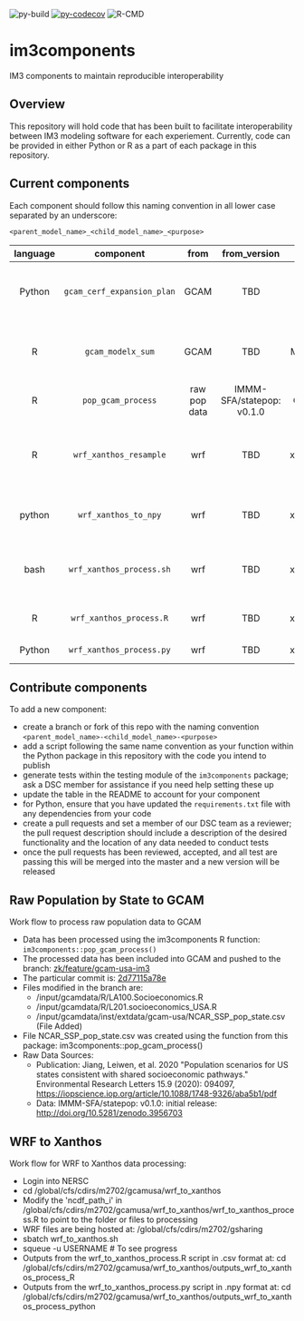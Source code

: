 ![py-build](https://github.com/IMMM-SFA/im3components/workflows/py-build/badge.svg) [![py-codecov](https://codecov.io/gh/IMMM-SFA/im3components/branch/main/graph/badge.svg)](https://codecov.io/gh/IMMM-SFA/im3components) ![R-CMD](https://github.com/IMMM-SFA/im3components/workflows/R-CMD/badge.svg)

# im3components
IM3 components to maintain reproducible interoperability

## Overview
This repository will hold code that has been built to facilitate interoperability between IM3 modeling software for each experiement.  Currently, code can be provided in either Python or R as a part of each package in this repository.

## Current components
Each component should follow this naming convention in all lower case separated by an underscore:

`<parent_model_name>_<child_model_name>_<purpose>`

| language | component | from | from_version | to | to_version | description |
| :--: | :--: | :--: | :--: | :--: | :--: | -- |
| Python | `gcam_cerf_expansion_plan` | GCAM | TBD | CERF | TBD | converts a GCAM-USA electricity capacity expansion plan into the format needed for CERF's inputs. |
| R | `gcam_modelx_sum` | GCAM | TBD | ModelX | TBD | example function to represent data from GCAM being converted for some use by ModelX (fake model) |
|R| `pop_gcam_process` | raw pop data | IMMM-SFA/statepop: v0.1.0 | GCAM | Branch: [zk/feature/gcam-usa-im3](https://stash.pnnl.gov/projects/JGCRI/repos/gcam-core/browse?at=refs%2Fheads%2Fzk%2Ffeature%2Fgcam-usa-im3)| process raw popultation by state for GCAM scenarios.|
| R | `wrf_xanthos_resample` | wrf | TBD | xanthos | v2.4.0 | resample from WRF hourly, 12kmx12km data to Xanthos monthly, 0.5x0.5deg grid for each WRF parameter selected.|
| python | `wrf_xanthos_to_npy` | wrf | TBD | xanthos | v2.4.0 | convert .csv file out from wrf_xanthos_resample to .npy for xanthos|
| bash | `wrf_xanthos_process.sh` | wrf | TBD | xanthos | v2.4.0 | run wrf_xanthos_process.R and wrf_xanthos_process.py on NERSC|
| R | `wrf_xanthos_process.R` | wrf | TBD | xanthos | v2.4.0 | run wrf_xanthos_resample on NERSC|
| Python | `wrf_xanthos_process.py` | wrf | TBD | xanthos | v2.4.0 | run wrf_xanthos_to_npy on NERSC|



## Contribute components
To add a new component:
 - create a branch or fork of this repo with the naming convention `<parent_model_name>-<child_model_name>-<purpose>`
 - add a script following the same name convention as your function within the Python package in this repository with the code you intend to publish
 - generate tests within the testing module of the `im3components` package; ask a DSC member for assistance if you need help setting these up
 - update the table in the README to account for your component
 - for Python, ensure that you have updated the `requirements.txt` file with any dependencies from your code
 - create a pull requests and set a member of our DSC team as a reviewer; the pull request description should include a description of the desired functionality and the location of any data needed to conduct tests
 - once the pull requests has been reviewed, accepted, and all test are passing this will be merged into the master and a new version will be released


## Raw Population by State to GCAM
Work flow to process raw population data to GCAM
- Data has been processed using the im3components R function: `im3components::pop_gcam_process()`
- The processed data has been included into GCAM and pushed to the branch: [zk/feature/gcam-usa-im3](https://stash.pnnl.gov/projects/JGCRI/repos/gcam-core/browse?at=refs%2Fheads%2Fzk%2Ffeature%2Fgcam-usa-im3)
- The particular commit is: [2d77115a78e](https://stash.pnnl.gov/projects/JGCRI/repos/gcam-core/commits/2d77115a78eb5ed32f7d626c5d26390b65028f8b)
- Files modified in the branch are:
    - /input/gcamdata/R/LA100.Socioeconomics.R
    - /input/gcamdata/R/L201.socioeconomics_USA.R
    - /input/gcamdata/inst/extdata/gcam-usa/NCAR_SSP_pop_state.csv (File Added)
- File NCAR_SSP_pop_state.csv was created using the function from this package: im3components::pop_gcam_process()
- Raw Data Sources:
   - Publication: Jiang, Leiwen, et al. 2020 "Population scenarios for US states consistent with shared socioeconomic pathways." Environmental Research Letters 15.9 (2020): 094097, https://iopscience.iop.org/article/10.1088/1748-9326/aba5b1/pdf 
   - Data: IMMM-SFA/statepop: v0.1.0: initial release: http://doi.org/10.5281/zenodo.3956703

## WRF to Xanthos
Work flow for WRF to Xanthos data processing:
- Login into NERSC
- cd /global/cfs/cdirs/m2702/gcamusa/wrf_to_xanthos
- Modify the 'ncdf_path_i' in /global/cfs/cdirs/m2702/gcamusa/wrf_to_xanthos/wrf_to_xanthos_process.R to point to the folder or files to processing
- WRF files are being hosted at: /global/cfs/cdirs/m2702/gsharing
- sbatch wrf_to_xanthos.sh
- squeue -u USERNAME # To see progress
- Outputs from the wrf_to_xanthos_process.R script in .csv format at: cd /global/cfs/cdirs/m2702/gcamusa/wrf_to_xanthos/outputs_wrf_to_xanthos_process_R
- Outputs from the wrf_to_xanthos_process.py script in .npy format at: cd /global/cfs/cdirs/m2702/gcamusa/wrf_to_xanthos/outputs_wrf_to_xanthos_process_python

